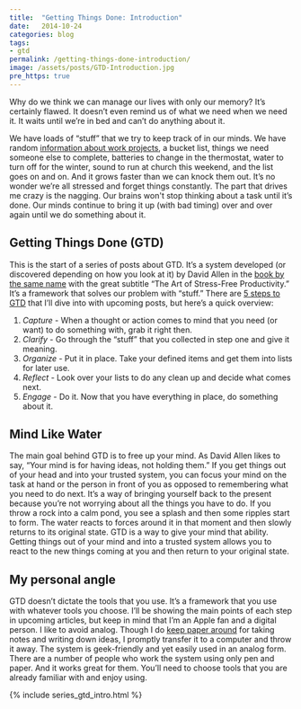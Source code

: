 ```yaml
---
title:  "Getting Things Done: Introduction"
date:   2014-10-24
categories: blog
tags:
- gtd
permalink: /getting-things-done-introduction/
image: /assets/posts/GTD-Introduction.jpg
pre_https: true
---
```


Why do we think we can manage our lives with only our memory? It’s certainly flawed. It doesn’t even remind us of what we need when we need it. It waits until we’re in bed and can’t do anything about it.

<!--more-->

We have loads of “stuff” that we try to keep track of in our minds. We have random [information about work projects](http://joebuhlig.com/managing-project-information/), a bucket list, things we need someone else to complete, batteries to change in the thermostat, water to turn off for the winter, sound to run at church this weekend, and the list goes on and on. And it grows faster than we can knock them out. It’s no wonder we’re all stressed and forget things constantly. The part that drives me crazy is the nagging. Our brains won't stop thinking about a task until it’s done. Our minds continue to bring it up (with bad timing) over and over again until we do something about it.

## Getting Things Done (GTD)

This is the start of a series of posts about GTD. It’s a system developed (or discovered depending on how you look at it) by David Allen in the [book by the same name](http://www.amazon.com/gp/product/B000WH7PKY?btkr=1) with the great subtitle “The Art of Stress-Free Productivity.” It’s a framework that solves our problem with “stuff.” There are [5 steps to GTD](http://gettingthingsdone.com/fivesteps/) that I’ll dive into with upcoming posts, but here’s a quick overview:

1.  _Capture_ - When a thought or action comes to mind that you need (or want) to do something with, grab it right then.
2.  _Clarify_ - Go through the “stuff” that you collected in step one and give it meaning.
3.  _Organize_ - Put it in place. Take your defined items and get them into lists for later use.
4.  _Reflect_ - Look over your lists to do any clean up and decide what comes next.
5.  _Engage_ - Do it. Now that you have everything in place, do something about it.

## Mind Like Water

The main goal behind GTD is to free up your mind. As David Allen likes to say, “Your mind is for having ideas, not holding them.” If you get things out of your head and into your trusted system, you can focus your mind on the task at hand or the person in front of you as opposed to remembering what you need to do next. It’s a way of bringing yourself back to the present because you’re not worrying about all the things you have to do. If you throw a rock into a calm pond, you see a splash and then some ripples start to form. The water reacts to forces around it in that moment and then slowly returns to its original state. GTD is a way to give your mind that ability. Getting things out of your mind and into a trusted system allows you to react to the new things coming at you and then return to your original state.

## My personal angle

GTD doesn’t dictate the tools that you use. It’s a framework that you use with whatever tools you choose. I’ll be showing the main points of each step in upcoming articles, but keep in mind that I’m an Apple fan and a digital person. I like to avoid analog. Though I do [keep paper around](http://joebuhlig.com/what-is-an-hpda-and-how-do-i-use-it/) for taking notes and writing down ideas, I promptly transfer it to a computer and throw it away. The system is geek-friendly and yet easily used in an analog form. There are a number of people who work the system using only pen and paper. And it works great for them. You’ll need to choose tools that you are already familiar with and enjoy using.

{% include series_gtd_intro.html %}